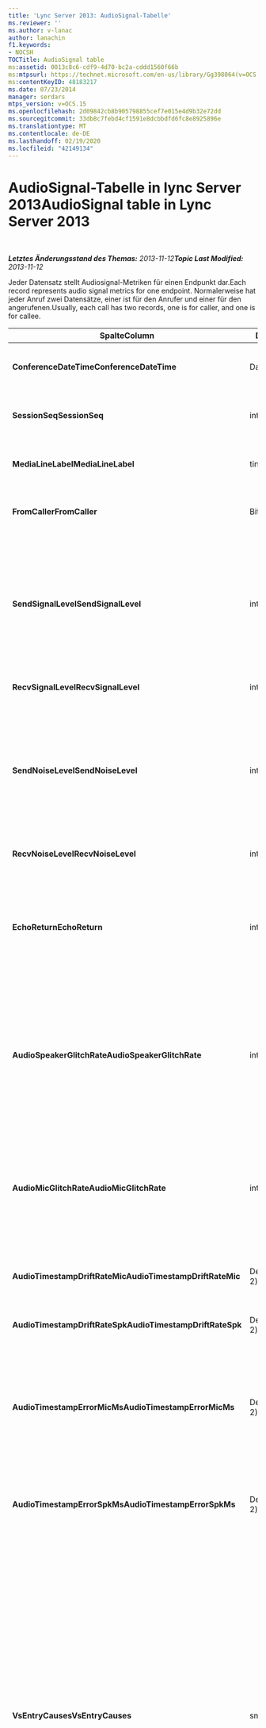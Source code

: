 ```yaml
---
title: 'Lync Server 2013: AudioSignal-Tabelle'
ms.reviewer: ''
ms.author: v-lanac
author: lanachin
f1.keywords:
- NOCSH
TOCTitle: AudioSignal table
ms:assetid: 0013c8c6-cdf9-4d70-bc2a-cddd1560f66b
ms:mtpsurl: https://technet.microsoft.com/en-us/library/Gg398064(v=OCS.15)
ms:contentKeyID: 48183217
ms.date: 07/23/2014
manager: serdars
mtps_version: v=OCS.15
ms.openlocfilehash: 2d09842cb8b905798855cef7e015e4d9b32e72dd
ms.sourcegitcommit: 33db8c7febd4cf1591e8dcbbdfd6fc8e8925896e
ms.translationtype: MT
ms.contentlocale: de-DE
ms.lasthandoff: 02/19/2020
ms.locfileid: "42149134"
---
```

<div data-xmlns="http://www.w3.org/1999/xhtml">

<div class="topic" data-xmlns="http://www.w3.org/1999/xhtml" data-msxsl="urn:schemas-microsoft-com:xslt" data-cs="http://msdn.microsoft.com/">

<div data-asp="https://msdn2.microsoft.com/asp">

# <a name="audiosignal-table-in-lync-server-2013"></a><span data-ttu-id="55ba6-102">AudioSignal-Tabelle in lync Server 2013</span><span class="sxs-lookup"><span data-stu-id="55ba6-102">AudioSignal table in Lync Server 2013</span></span>

</div>

<div id="mainSection">

<div id="mainBody">

<span> </span>

<span data-ttu-id="55ba6-103">_**Letztes Änderungsstand des Themas:** 2013-11-12_</span><span class="sxs-lookup"><span data-stu-id="55ba6-103">_**Topic Last Modified:** 2013-11-12_</span></span>

<span data-ttu-id="55ba6-104">Jeder Datensatz stellt Audiosignal-Metriken für einen Endpunkt dar.</span><span class="sxs-lookup"><span data-stu-id="55ba6-104">Each record represents audio signal metrics for one endpoint.</span></span> <span data-ttu-id="55ba6-105">Normalerweise hat jeder Anruf zwei Datensätze, einer ist für den Anrufer und einer für den angerufenen.</span><span class="sxs-lookup"><span data-stu-id="55ba6-105">Usually, each call has two records, one is for caller, and one is for callee.</span></span>


<table>
<colgroup>
<col style="width: 25%" />
<col style="width: 25%" />
<col style="width: 25%" />
<col style="width: 25%" />
</colgroup>
<thead>
<tr class="header">
<th><span data-ttu-id="55ba6-106"><strong>Spalte</strong></span><span class="sxs-lookup"><span data-stu-id="55ba6-106"><strong>Column</strong></span></span></th>
<th><span data-ttu-id="55ba6-107"><strong>Datentyp</strong></span><span class="sxs-lookup"><span data-stu-id="55ba6-107"><strong>Data Type</strong></span></span></th>
<th><span data-ttu-id="55ba6-108"><strong>Schlüssel/Index</strong></span><span class="sxs-lookup"><span data-stu-id="55ba6-108"><strong>Key/Index</strong></span></span></th>
<th><span data-ttu-id="55ba6-109"><strong>Details</strong></span><span class="sxs-lookup"><span data-stu-id="55ba6-109"><strong>Details</strong></span></span></th>
</tr>
</thead>
<tbody>
<tr class="odd">
<td><p><span data-ttu-id="55ba6-110"><strong>ConferenceDateTime</strong></span><span class="sxs-lookup"><span data-stu-id="55ba6-110"><strong>ConferenceDateTime</strong></span></span></p></td>
<td><p><span data-ttu-id="55ba6-111">Datum/Uhrzeit</span><span class="sxs-lookup"><span data-stu-id="55ba6-111">datetime</span></span></p></td>
<td><p><span data-ttu-id="55ba6-112">Primary</span><span class="sxs-lookup"><span data-stu-id="55ba6-112">Primary</span></span></p></td>
<td><p><span data-ttu-id="55ba6-113"><a href="lync-server-2013-medialine-table.md">In lync Server 2013 auf die Medientabelle</a>verwiesen.</span><span class="sxs-lookup"><span data-stu-id="55ba6-113">Referenced from the <a href="lync-server-2013-medialine-table.md">MediaLine table in Lync Server 2013</a>.</span></span></p></td>
</tr>
<tr class="even">
<td><p><span data-ttu-id="55ba6-114"><strong>SessionSeq</strong></span><span class="sxs-lookup"><span data-stu-id="55ba6-114"><strong>SessionSeq</strong></span></span></p></td>
<td><p><span data-ttu-id="55ba6-115">int</span><span class="sxs-lookup"><span data-stu-id="55ba6-115">int</span></span></p></td>
<td><p><span data-ttu-id="55ba6-116">Primary</span><span class="sxs-lookup"><span data-stu-id="55ba6-116">Primary</span></span></p></td>
<td><p><span data-ttu-id="55ba6-117"><a href="lync-server-2013-medialine-table.md">In lync Server 2013 auf die Medientabelle</a>verwiesen.</span><span class="sxs-lookup"><span data-stu-id="55ba6-117">Referenced from the <a href="lync-server-2013-medialine-table.md">MediaLine table in Lync Server 2013</a>.</span></span></p></td>
</tr>
<tr class="odd">
<td><p><span data-ttu-id="55ba6-118"><strong>MediaLineLabel</strong></span><span class="sxs-lookup"><span data-stu-id="55ba6-118"><strong>MediaLineLabel</strong></span></span></p></td>
<td><p><span data-ttu-id="55ba6-119">tinyint</span><span class="sxs-lookup"><span data-stu-id="55ba6-119">tinyint</span></span></p></td>
<td><p><span data-ttu-id="55ba6-120">Primary</span><span class="sxs-lookup"><span data-stu-id="55ba6-120">Primary</span></span></p></td>
<td><p><span data-ttu-id="55ba6-121"><a href="lync-server-2013-medialine-table.md">In lync Server 2013 auf die Medientabelle</a>verwiesen.</span><span class="sxs-lookup"><span data-stu-id="55ba6-121">Referenced from the <a href="lync-server-2013-medialine-table.md">MediaLine table in Lync Server 2013</a>.</span></span></p></td>
</tr>
<tr class="even">
<td><p><span data-ttu-id="55ba6-122"><strong>FromCaller</strong></span><span class="sxs-lookup"><span data-stu-id="55ba6-122"><strong>FromCaller</strong></span></span></p></td>
<td><p><span data-ttu-id="55ba6-123">Bit</span><span class="sxs-lookup"><span data-stu-id="55ba6-123">bit</span></span></p></td>
<td><p><span data-ttu-id="55ba6-124">Primary</span><span class="sxs-lookup"><span data-stu-id="55ba6-124">Primary</span></span></p></td>
<td><p><span data-ttu-id="55ba6-125">0: Daten des angerufenen</span><span class="sxs-lookup"><span data-stu-id="55ba6-125">0: Callee’s data</span></span></p>
<p><span data-ttu-id="55ba6-126">1: Daten des Anrufers</span><span class="sxs-lookup"><span data-stu-id="55ba6-126">1: Caller’s data</span></span></p></td>
</tr>
<tr class="odd">
<td><p><span data-ttu-id="55ba6-127"><strong>SendSignalLevel</strong></span><span class="sxs-lookup"><span data-stu-id="55ba6-127"><strong>SendSignalLevel</strong></span></span></p></td>
<td><p><span data-ttu-id="55ba6-128">int</span><span class="sxs-lookup"><span data-stu-id="55ba6-128">int</span></span></p></td>
<td><p> </p></td>
<td><p><span data-ttu-id="55ba6-129">Stellt den Audio-Signalpegel nach dem analogen Gain-Regler dar.</span><span class="sxs-lookup"><span data-stu-id="55ba6-129">Represents the Post-Analog Gain Control audio signal level.</span></span> <span data-ttu-id="55ba6-130">Die Einheit für diese Metrik ist dBmo.</span><span class="sxs-lookup"><span data-stu-id="55ba6-130">The unit for this metric is dBmo.</span></span> <span data-ttu-id="55ba6-131">Zum Erzielen einer akzeptablen Qualität sind mindestens 30 dBmo erforderlich.</span><span class="sxs-lookup"><span data-stu-id="55ba6-131">For acceptable quality, it should be at least 30 dBmo.</span></span> <span data-ttu-id="55ba6-132">Diese Metrik wird nicht vom A/V-Konferenzserver oder von IP-Telefonen berichtet.</span><span class="sxs-lookup"><span data-stu-id="55ba6-132">This metric is not reported by the A/V Conferencing Server or IP phones.</span></span></p></td>
</tr>
<tr class="even">
<td><p><span data-ttu-id="55ba6-133"><strong>RecvSignalLevel</strong></span><span class="sxs-lookup"><span data-stu-id="55ba6-133"><strong>RecvSignalLevel</strong></span></span></p></td>
<td><p><span data-ttu-id="55ba6-134">int</span><span class="sxs-lookup"><span data-stu-id="55ba6-134">int</span></span></p></td>
<td><p> </p></td>
<td><p><span data-ttu-id="55ba6-135">Siehe SendSignalLevel.</span><span class="sxs-lookup"><span data-stu-id="55ba6-135">See SendSignalLevel.</span></span></p></td>
</tr>
<tr class="odd">
<td><p><span data-ttu-id="55ba6-136"><strong>SendNoiseLevel</strong></span><span class="sxs-lookup"><span data-stu-id="55ba6-136"><strong>SendNoiseLevel</strong></span></span></p></td>
<td><p><span data-ttu-id="55ba6-137">int</span><span class="sxs-lookup"><span data-stu-id="55ba6-137">int</span></span></p></td>
<td><p> </p></td>
<td><p><span data-ttu-id="55ba6-138">Stellt den audiorausch Pegel nach dem analogen Gain-Regler dar.</span><span class="sxs-lookup"><span data-stu-id="55ba6-138">Represents the Post-Analog Gain Control audio noise level.</span></span> <span data-ttu-id="55ba6-139">Die Einheit für diese Metrik ist dBmo.</span><span class="sxs-lookup"><span data-stu-id="55ba6-139">The unit for this metric is dBmo.</span></span> <span data-ttu-id="55ba6-140">Zum Erzielen einer akzeptablen Qualität muss der Wert unter 35 dBmo liegen.</span><span class="sxs-lookup"><span data-stu-id="55ba6-140">For acceptable quality, it should be less than 35 dBmo.</span></span> <span data-ttu-id="55ba6-141">Diese Metrik wird nicht vom A/V-Konferenzserver oder IP-Telefonen berichtet.</span><span class="sxs-lookup"><span data-stu-id="55ba6-141">This metric is not reported by the A/V Conferencing Server or IP phones.</span></span></p></td>
</tr>
<tr class="even">
<td><p><span data-ttu-id="55ba6-142"><strong>RecvNoiseLevel</strong></span><span class="sxs-lookup"><span data-stu-id="55ba6-142"><strong>RecvNoiseLevel</strong></span></span></p></td>
<td><p><span data-ttu-id="55ba6-143">int</span><span class="sxs-lookup"><span data-stu-id="55ba6-143">int</span></span></p></td>
<td><p> </p></td>
<td><p><span data-ttu-id="55ba6-144">Siehe SendNoiseLevel.</span><span class="sxs-lookup"><span data-stu-id="55ba6-144">See SendNoiseLevel.</span></span></p></td>
</tr>
<tr class="odd">
<td><p><span data-ttu-id="55ba6-145"><strong>EchoReturn</strong></span><span class="sxs-lookup"><span data-stu-id="55ba6-145"><strong>EchoReturn</strong></span></span></p></td>
<td><p><span data-ttu-id="55ba6-146">int</span><span class="sxs-lookup"><span data-stu-id="55ba6-146">int</span></span></p></td>
<td><p> </p></td>
<td><p><span data-ttu-id="55ba6-147">Metrik zur Verbesserung der Echo-Rückgabe Verlust.</span><span class="sxs-lookup"><span data-stu-id="55ba6-147">Echo Return Loss Enhancement metric.</span></span> <span data-ttu-id="55ba6-148">Die Einheit für diese Metrik ist dB.</span><span class="sxs-lookup"><span data-stu-id="55ba6-148">The unit for this metric is dB.</span></span> <span data-ttu-id="55ba6-149">Niedrigere Werte bedeuten weniger Echo.</span><span class="sxs-lookup"><span data-stu-id="55ba6-149">Lower values represent less echo.</span></span> <span data-ttu-id="55ba6-150">Diese Metrik wird nicht vom A/V-Konferenzserver oder von IP-Telefonen berichtet.</span><span class="sxs-lookup"><span data-stu-id="55ba6-150">This metric is not reported by the A/V Conferencing Server or IP phones.</span></span></p></td>
</tr>
<tr class="even">
<td><p><span data-ttu-id="55ba6-151"><strong>AudioSpeakerGlitchRate</strong></span><span class="sxs-lookup"><span data-stu-id="55ba6-151"><strong>AudioSpeakerGlitchRate</strong></span></span></p></td>
<td><p><span data-ttu-id="55ba6-152">int</span><span class="sxs-lookup"><span data-stu-id="55ba6-152">int</span></span></p></td>
<td><p> </p></td>
<td><p><span data-ttu-id="55ba6-153">Durchschnittliche Störschübe pro fünf Minuten für das Lautsprecher Rendering.</span><span class="sxs-lookup"><span data-stu-id="55ba6-153">Average glitches per five minutes for the loudspeaker rendering.</span></span> <span data-ttu-id="55ba6-154">Um eine gute Qualität zu erzielen, sollte höchstens eine Verzögerung pro fünf Minuten auftreten.</span><span class="sxs-lookup"><span data-stu-id="55ba6-154">For good quality, this should be less than one per five minutes.</span></span> <span data-ttu-id="55ba6-155">Wird nicht von A/V-Konferenzservern, Vermittlungsservern oder IP-Telefonen berichtet.</span><span class="sxs-lookup"><span data-stu-id="55ba6-155">Not reported by A/V Conferencing Servers, Mediation Servers, or IP phones.</span></span></p></td>
</tr>
<tr class="odd">
<td><p><span data-ttu-id="55ba6-156"><strong>AudioMicGlitchRate</strong></span><span class="sxs-lookup"><span data-stu-id="55ba6-156"><strong>AudioMicGlitchRate</strong></span></span></p></td>
<td><p><span data-ttu-id="55ba6-157">int</span><span class="sxs-lookup"><span data-stu-id="55ba6-157">int</span></span></p></td>
<td><p> </p></td>
<td><p><span data-ttu-id="55ba6-158">Durchschnittliche Störschübe pro fünf Minuten für die Mikrofon Erfassung.</span><span class="sxs-lookup"><span data-stu-id="55ba6-158">Average glitches per five minutes for the microphone capture.</span></span> <span data-ttu-id="55ba6-159">Um eine gute Qualität zu erzielen, sollte höchstens eine Verzögerung pro fünf Minuten auftreten.</span><span class="sxs-lookup"><span data-stu-id="55ba6-159">For good quality this should be less than one per five minutes.</span></span> <span data-ttu-id="55ba6-160">Wird nicht von A/V-Konferenzservern, Vermittlungsservern oder IP-Telefonen berichtet.</span><span class="sxs-lookup"><span data-stu-id="55ba6-160">Not reported by A/V Conferencing Servers, Mediation Servers, or IP phones.</span></span></p></td>
</tr>
<tr class="even">
<td><p><span data-ttu-id="55ba6-161"><strong>AudioTimestampDriftRateMic</strong></span><span class="sxs-lookup"><span data-stu-id="55ba6-161"><strong>AudioTimestampDriftRateMic</strong></span></span></p></td>
<td><p><span data-ttu-id="55ba6-162">Decimal (9, 2)</span><span class="sxs-lookup"><span data-stu-id="55ba6-162">decimal(9,2)</span></span></p></td>
<td><p> </p></td>
<td><p><span data-ttu-id="55ba6-163">Clock Drift Rate des Mikrofon Geräts relativ zur CPU-Uhr.</span><span class="sxs-lookup"><span data-stu-id="55ba6-163">Microphone device clock drift rate, relative to CPU clock.</span></span></p></td>
</tr>
<tr class="odd">
<td><p><span data-ttu-id="55ba6-164"><strong>AudioTimestampDriftRateSpk</strong></span><span class="sxs-lookup"><span data-stu-id="55ba6-164"><strong>AudioTimestampDriftRateSpk</strong></span></span></p></td>
<td><p><span data-ttu-id="55ba6-165">Decimal (9, 2)</span><span class="sxs-lookup"><span data-stu-id="55ba6-165">decimal(9,2)</span></span></p></td>
<td><p> </p></td>
<td><p><span data-ttu-id="55ba6-166">Clock Drift Rate des Lautsprecher Geräts relativ zur CPU-Uhr.</span><span class="sxs-lookup"><span data-stu-id="55ba6-166">Speaker device clock drift rate, relative to CPU clock.</span></span></p></td>
</tr>
<tr class="even">
<td><p><span data-ttu-id="55ba6-167"><strong>AudioTimestampErrorMicMs</strong></span><span class="sxs-lookup"><span data-stu-id="55ba6-167"><strong>AudioTimestampErrorMicMs</strong></span></span></p></td>
<td><p><span data-ttu-id="55ba6-168">Decimal (9, 2)</span><span class="sxs-lookup"><span data-stu-id="55ba6-168">decimal(9,2)</span></span></p></td>
<td><p> </p></td>
<td><p><span data-ttu-id="55ba6-169">Clock Drift Rate des Lautsprecher Geräts relativ zur CPU-Uhr.</span><span class="sxs-lookup"><span data-stu-id="55ba6-169">Speaker device clock drift rate, relative to CPU clock.</span></span></p>
<p><span data-ttu-id="55ba6-170">Durchschnittlicher Zeitstempelfehler des Mikrofonaufnahme-Datenstroms in Millisekunden, in den letzten 20 Sekunden des Anrufs.</span><span class="sxs-lookup"><span data-stu-id="55ba6-170">Average microphone capture stream time stamp error, in milliseconds, in the last 20 seconds of the call.</span></span></p></td>
</tr>
<tr class="odd">
<td><p><span data-ttu-id="55ba6-171"><strong>AudioTimestampErrorSpkMs</strong></span><span class="sxs-lookup"><span data-stu-id="55ba6-171"><strong>AudioTimestampErrorSpkMs</strong></span></span></p></td>
<td><p><span data-ttu-id="55ba6-172">Decimal (9, 2)</span><span class="sxs-lookup"><span data-stu-id="55ba6-172">decimal(9,2)</span></span></p></td>
<td><p> </p></td>
<td><p><span data-ttu-id="55ba6-173">Durchschnittlicher Zeitstempel Fehler des Lautsprecher Rendering-Streams in Millisekunden in den letzten 20 Sekunden des Anrufs.</span><span class="sxs-lookup"><span data-stu-id="55ba6-173">Average speaker render stream time stamp error, in milliseconds, in the last 20 seconds of the call.</span></span></p></td>
</tr>
<tr class="even">
<td><p><span data-ttu-id="55ba6-174"><strong>VsEntryCauses</strong></span><span class="sxs-lookup"><span data-stu-id="55ba6-174"><strong>VsEntryCauses</strong></span></span></p></td>
<td><p><span data-ttu-id="55ba6-175">smallint</span><span class="sxs-lookup"><span data-stu-id="55ba6-175">smallint</span></span></p></td>
<td><p> </p></td>
<td><p><span data-ttu-id="55ba6-176">Bei der Sprachumschaltung handelt es sich um einen Halbduplexmodus mit der Fähigkeit, Unterbrechungen zu reduzieren.</span><span class="sxs-lookup"><span data-stu-id="55ba6-176">Voice switch is a half-duplex mode with reduced interruption ability.</span></span> <span data-ttu-id="55ba6-177">Ursachen des Sprachumschalter Eintrags:</span><span class="sxs-lookup"><span data-stu-id="55ba6-177">Causes of voice switch entry:</span></span></p>
<p><span data-ttu-id="55ba6-178">ENTER_VS_BADTS 0x01</span><span class="sxs-lookup"><span data-stu-id="55ba6-178">ENTER_VS_BADTS 0x01</span></span></p>
<p><span data-ttu-id="55ba6-179">ENTER_VS_ECHO 0x02</span><span class="sxs-lookup"><span data-stu-id="55ba6-179">ENTER_VS_ECHO 0x02</span></span></p>
<p><span data-ttu-id="55ba6-180">ENTER_VS_FORCEORCONVERGENCE 0x04</span><span class="sxs-lookup"><span data-stu-id="55ba6-180">ENTER_VS_FORCEORCONVERGENCE 0x04</span></span></p>
<p><span data-ttu-id="55ba6-181">ENTER_VS_DNLP 0x08</span><span class="sxs-lookup"><span data-stu-id="55ba6-181">ENTER_VS_DNLP 0x08</span></span></p>
<p><span data-ttu-id="55ba6-182">Die Ursache kann eine Kombination dieser einzelnen Ursachen sein.</span><span class="sxs-lookup"><span data-stu-id="55ba6-182">The cause can be a combination of those individual causes.</span></span> <span data-ttu-id="55ba6-183">ENTER_VS_FORCEORCONVERGENCE kann nur für Testzwecke von RegKey aktiviert werden.</span><span class="sxs-lookup"><span data-stu-id="55ba6-183">ENTER_VS_FORCEORCONVERGENCE can only be enabled by regkey for test purpose.</span></span></p>
<p><span data-ttu-id="55ba6-184">Der Datentyp für diese Spalte wurde in Microsoft lync Server 2013 geändert.</span><span class="sxs-lookup"><span data-stu-id="55ba6-184">The data type for this column was changed in Microsoft Lync Server 2013.</span></span></p></td>
</tr>
<tr class="odd">
<td><p><span data-ttu-id="55ba6-185"><strong>EchoEventCauses</strong></span><span class="sxs-lookup"><span data-stu-id="55ba6-185"><strong>EchoEventCauses</strong></span></span></p></td>
<td><p><span data-ttu-id="55ba6-186">tinyint</span><span class="sxs-lookup"><span data-stu-id="55ba6-186">tinyint</span></span></p></td>
<td><p> </p></td>
<td><p><span data-ttu-id="55ba6-187">Ursachen für ein Echo-Ereignis:</span><span class="sxs-lookup"><span data-stu-id="55ba6-187">Causes of an echo event:</span></span></p>
<p><span data-ttu-id="55ba6-188">ECHO_EVENT_BAD_TIMESTAMP 0x01</span><span class="sxs-lookup"><span data-stu-id="55ba6-188">ECHO_EVENT_BAD_TIMESTAMP 0x01</span></span></p>
<p><span data-ttu-id="55ba6-189">ECHO_EVENT_POSTAEC_ECHO 0x02</span><span class="sxs-lookup"><span data-stu-id="55ba6-189">ECHO_EVENT_POSTAEC_ECHO 0x02</span></span></p>
<p><span data-ttu-id="55ba6-190">ECHO_EVENT_ANLP 0x04</span><span class="sxs-lookup"><span data-stu-id="55ba6-190">ECHO_EVENT_ANLP 0x04</span></span></p>
<p><span data-ttu-id="55ba6-191">ECHO_EVENT_DNLP 0x08</span><span class="sxs-lookup"><span data-stu-id="55ba6-191">ECHO_EVENT_DNLP 0x08</span></span></p>
<p><span data-ttu-id="55ba6-192">ECHO_EVENT_MIC_CLIPPING 0x10</span><span class="sxs-lookup"><span data-stu-id="55ba6-192">ECHO_EVENT_MIC_CLIPPING 0x10</span></span></p>
<p><span data-ttu-id="55ba6-193">ECHO_EVENT_BAD_STATE 0x20</span><span class="sxs-lookup"><span data-stu-id="55ba6-193">ECHO_EVENT_BAD_STATE 0x20</span></span></p>
<p><span data-ttu-id="55ba6-194">Die Ursache kann eine Kombination dieser einzelnen Ursachen sein.</span><span class="sxs-lookup"><span data-stu-id="55ba6-194">The cause can be a combination of those individual causes.</span></span></p></td>
</tr>
<tr class="even">
<td><p><span data-ttu-id="55ba6-195"><strong>EchoPercentMicIn</strong></span><span class="sxs-lookup"><span data-stu-id="55ba6-195"><strong>EchoPercentMicIn</strong></span></span></p></td>
<td><p><span data-ttu-id="55ba6-196">Decimal (5, 2)</span><span class="sxs-lookup"><span data-stu-id="55ba6-196">decimal(5,2)</span></span></p></td>
<td><p> </p></td>
<td><p><span data-ttu-id="55ba6-197">Prozentsatz der Zeit, als Echo im Mikrofon Erfassungsdaten Strom erkannt wurde.</span><span class="sxs-lookup"><span data-stu-id="55ba6-197">Percentage of time when echo was detected in the microphone capture stream.</span></span> <span data-ttu-id="55ba6-198">Normalerweise sind die Werte für Headsets oder Mobiltelefone niedrig und für Lautsprecher Telefone oder eigenständige Lautsprecher höher.</span><span class="sxs-lookup"><span data-stu-id="55ba6-198">Typically, values are low for headsets or handsets, and higher for speaker phones or stand-alone speakers.</span></span> <span data-ttu-id="55ba6-199">Bei Geräten, die die akustische Echounterdrückung auf dem Mainboard unterstützen, deuten hohe Werte auf Echo Lecks hin.</span><span class="sxs-lookup"><span data-stu-id="55ba6-199">For devices that support on-board acoustic echo cancellation, high values indicate echo leak.</span></span> <span data-ttu-id="55ba6-200">Für andere Geräte sollte diese Metrik nicht verwendet werden, um die Gerätequalität auszuwerten.</span><span class="sxs-lookup"><span data-stu-id="55ba6-200">For other devices, this metric should not be used to evaluate device quality.</span></span></p></td>
</tr>
<tr class="odd">
<td><p><span data-ttu-id="55ba6-201"><strong>EchoPercentSend</strong></span><span class="sxs-lookup"><span data-stu-id="55ba6-201"><strong>EchoPercentSend</strong></span></span></p></td>
<td><p><span data-ttu-id="55ba6-202">Decimal (5, 2)</span><span class="sxs-lookup"><span data-stu-id="55ba6-202">decimal(5,2)</span></span></p></td>
<td></td>
<td><p><span data-ttu-id="55ba6-203">Prozentsatz der Zeit, in der ECHO im gesendeten Stream erkannt wird.</span><span class="sxs-lookup"><span data-stu-id="55ba6-203">Percentage of time when echo is detected in sent stream.</span></span> <span data-ttu-id="55ba6-204">Ein hoher Echoprozentsatz in gesendeten Datenströmen deutet auf eine Beeinträchtigung durch Echo hin.</span><span class="sxs-lookup"><span data-stu-id="55ba6-204">High echo percentage in send streams an indication of echo leak.</span></span></p></td>
</tr>
<tr class="even">
<td><p><span data-ttu-id="55ba6-205"><strong>RxAGCSignalLevel</strong></span><span class="sxs-lookup"><span data-stu-id="55ba6-205"><strong>RxAGCSignalLevel</strong></span></span></p></td>
<td><p><span data-ttu-id="55ba6-206">int</span><span class="sxs-lookup"><span data-stu-id="55ba6-206">int</span></span></p></td>
<td><p> </p></td>
<td><p><span data-ttu-id="55ba6-207">Empfangene Signalpegel auf dem Vermittlungsserver vom Gateway; Dies gilt nur für die Vermittlungsserver.</span><span class="sxs-lookup"><span data-stu-id="55ba6-207">Received signal level on the Mediation Server from the Gateway; this applies only to the Mediation Server.</span></span> <span data-ttu-id="55ba6-208">Die Einheit dieser Metrik ist dBoV.</span><span class="sxs-lookup"><span data-stu-id="55ba6-208">The unit of this metric is dBoV.</span></span> <span data-ttu-id="55ba6-209">Zum Erzielen einer guten Qualität sollte der akzeptable Bereich zwischen [-30 und -18] dBoV liegen.</span><span class="sxs-lookup"><span data-stu-id="55ba6-209">For good quality, the acceptable range should be [-30 to -18] dBoV.</span></span></p></td>
</tr>
<tr class="odd">
<td><p><span data-ttu-id="55ba6-210"><strong>RxAGCNoiseLevel</strong></span><span class="sxs-lookup"><span data-stu-id="55ba6-210"><strong>RxAGCNoiseLevel</strong></span></span></p></td>
<td><p><span data-ttu-id="55ba6-211">int</span><span class="sxs-lookup"><span data-stu-id="55ba6-211">int</span></span></p></td>
<td><p> </p></td>
<td><p><span data-ttu-id="55ba6-212">Empfangene Signalpegel auf dem Vermittlungsserver vom Gateway.</span><span class="sxs-lookup"><span data-stu-id="55ba6-212">Received signal level on the Mediation Server from the Gateway.</span></span> <span data-ttu-id="55ba6-213">Dies betrifft nur den Vermittlungsserver.</span><span class="sxs-lookup"><span data-stu-id="55ba6-213">This applies only to the Mediation Server.</span></span> <span data-ttu-id="55ba6-214">Die Einheit dieser Metrik ist dBoV.</span><span class="sxs-lookup"><span data-stu-id="55ba6-214">The unit of this metric is dBoV.</span></span> <span data-ttu-id="55ba6-215">Zum Erzielen einer guten Qualität sollte der akzeptable Bereich unter -50 dBoV liegen.</span><span class="sxs-lookup"><span data-stu-id="55ba6-215">For good quality, the acceptable range should be less than -50 dBoV.</span></span></p></td>
</tr>
<tr class="even">
<td><p><span data-ttu-id="55ba6-216"><strong>RxAvgAGCGain</strong></span><span class="sxs-lookup"><span data-stu-id="55ba6-216"><strong>RxAvgAGCGain</strong></span></span></p></td>
<td><p><span data-ttu-id="55ba6-217">int</span><span class="sxs-lookup"><span data-stu-id="55ba6-217">int</span></span></p></td>
<td><p> </p></td>
<td><p><span data-ttu-id="55ba6-218">Automatische Gain-Steuerung (AGC) auf der Vermittlungsserver Seite.</span><span class="sxs-lookup"><span data-stu-id="55ba6-218">Automatic gain control (AGC) on the Mediation Server side.</span></span></p></td>
</tr>
<tr class="odd">
<td><p><span data-ttu-id="55ba6-219"><strong>InitialSignalLevelRMS</strong></span><span class="sxs-lookup"><span data-stu-id="55ba6-219"><strong>InitialSignalLevelRMS</strong></span></span></p></td>
<td><p><span data-ttu-id="55ba6-220">Gleitkommazahl</span><span class="sxs-lookup"><span data-stu-id="55ba6-220">float</span></span></p></td>
<td><p> </p></td>
<td><p><span data-ttu-id="55ba6-221">Das Hauptmittel Quadrat (RMS) des eingehenden Signals von bis zu den ersten 30 Sekunden des Anrufs.</span><span class="sxs-lookup"><span data-stu-id="55ba6-221">The root mean square (RMS) of the incoming signal of up to the first 30 seconds of the call.</span></span></p></td>
</tr>
<tr class="even">
<td><p><span data-ttu-id="55ba6-222"><strong>RecvSignalLevelCh1</strong></span><span class="sxs-lookup"><span data-stu-id="55ba6-222"><strong>RecvSignalLevelCh1</strong></span></span></p></td>
<td><p><span data-ttu-id="55ba6-223">int</span><span class="sxs-lookup"><span data-stu-id="55ba6-223">int</span></span></p></td>
<td></td>
<td><p><span data-ttu-id="55ba6-224">Signal Pegel, wie er auf Kanal 1 empfangen wurde.</span><span class="sxs-lookup"><span data-stu-id="55ba6-224">Signal level as received on channel 1.</span></span></p>
<p><span data-ttu-id="55ba6-225">Diese Spalte wurde in Microsoft lync Server 2013 eingeführt.</span><span class="sxs-lookup"><span data-stu-id="55ba6-225">This column was introduced in Microsoft Lync Server 2013.</span></span></p></td>
</tr>
<tr class="odd">
<td><p><span data-ttu-id="55ba6-226"><strong>RecvSignalLevelCh2</strong></span><span class="sxs-lookup"><span data-stu-id="55ba6-226"><strong>RecvSignalLevelCh2</strong></span></span></p></td>
<td><p><span data-ttu-id="55ba6-227">int</span><span class="sxs-lookup"><span data-stu-id="55ba6-227">int</span></span></p></td>
<td></td>
<td><p><span data-ttu-id="55ba6-228">Signal Pegel, wie er auf Kanal 2 empfangen wurde.</span><span class="sxs-lookup"><span data-stu-id="55ba6-228">Signal level as received on channel 2.</span></span></p>
<p><span data-ttu-id="55ba6-229">Diese Spalte wurde in Microsoft lync Server 2013 eingeführt.</span><span class="sxs-lookup"><span data-stu-id="55ba6-229">This column was introduced in Microsoft Lync Server 2013.</span></span></p></td>
</tr>
<tr class="even">
<td><p><span data-ttu-id="55ba6-230"><strong>RecvNoiseLevelCh1</strong></span><span class="sxs-lookup"><span data-stu-id="55ba6-230"><strong>RecvNoiseLevelCh1</strong></span></span></p></td>
<td><p><span data-ttu-id="55ba6-231">int</span><span class="sxs-lookup"><span data-stu-id="55ba6-231">int</span></span></p></td>
<td></td>
<td><p><span data-ttu-id="55ba6-232">Auf Kanal 1 empfangenes Rauschniveau.</span><span class="sxs-lookup"><span data-stu-id="55ba6-232">Noise level as received on channel 1.</span></span></p>
<p><span data-ttu-id="55ba6-233">Diese Spalte wurde in Microsoft lync Server 2013 eingeführt.</span><span class="sxs-lookup"><span data-stu-id="55ba6-233">This column was introduced in Microsoft Lync Server 2013.</span></span></p></td>
</tr>
<tr class="odd">
<td><p><span data-ttu-id="55ba6-234"><strong>RecvNoiseLevelCh2</strong></span><span class="sxs-lookup"><span data-stu-id="55ba6-234"><strong>RecvNoiseLevelCh2</strong></span></span></p></td>
<td><p><span data-ttu-id="55ba6-235">int</span><span class="sxs-lookup"><span data-stu-id="55ba6-235">int</span></span></p></td>
<td></td>
<td><p><span data-ttu-id="55ba6-236">Auf Kanal 2 empfangenes Rauschniveau.</span><span class="sxs-lookup"><span data-stu-id="55ba6-236">Noise level as received on channel 2.</span></span></p>
<p><span data-ttu-id="55ba6-237">Diese Spalte wurde in Microsoft lync Server 2013 eingeführt.</span><span class="sxs-lookup"><span data-stu-id="55ba6-237">This column was introduced in Microsoft Lync Server 2013.</span></span></p></td>
</tr>
<tr class="even">
<td><p><span data-ttu-id="55ba6-238"><strong>SendSignalLevelCh1</strong></span><span class="sxs-lookup"><span data-stu-id="55ba6-238"><strong>SendSignalLevelCh1</strong></span></span></p></td>
<td><p><span data-ttu-id="55ba6-239">int</span><span class="sxs-lookup"><span data-stu-id="55ba6-239">int</span></span></p></td>
<td></td>
<td><p><span data-ttu-id="55ba6-240">Signal Pegel, der auf Kanal 1 gesendet wurde.</span><span class="sxs-lookup"><span data-stu-id="55ba6-240">Signal level as sent on channel 1.</span></span></p>
<p><span data-ttu-id="55ba6-241">Diese Spalte wurde in Microsoft lync Server 2013 eingeführt.</span><span class="sxs-lookup"><span data-stu-id="55ba6-241">This column was introduced in Microsoft Lync Server 2013.</span></span></p></td>
</tr>
<tr class="odd">
<td><p><span data-ttu-id="55ba6-242"><strong>SendSignalLevelCh2</strong></span><span class="sxs-lookup"><span data-stu-id="55ba6-242"><strong>SendSignalLevelCh2</strong></span></span></p></td>
<td><p><span data-ttu-id="55ba6-243">int</span><span class="sxs-lookup"><span data-stu-id="55ba6-243">int</span></span></p></td>
<td></td>
<td><p><span data-ttu-id="55ba6-244">Signal Pegel, der auf Kanal 2 gesendet wurde.</span><span class="sxs-lookup"><span data-stu-id="55ba6-244">Signal level as sent on channel 2.</span></span></p>
<p><span data-ttu-id="55ba6-245">Diese Spalte wurde in Microsoft lync Server 2013 eingeführt.</span><span class="sxs-lookup"><span data-stu-id="55ba6-245">This column was introduced in Microsoft Lync Server 2013.</span></span></p></td>
</tr>
<tr class="even">
<td><p><span data-ttu-id="55ba6-246"><strong>SendNoiseLevelCh1</strong></span><span class="sxs-lookup"><span data-stu-id="55ba6-246"><strong>SendNoiseLevelCh1</strong></span></span></p></td>
<td><p><span data-ttu-id="55ba6-247">int</span><span class="sxs-lookup"><span data-stu-id="55ba6-247">int</span></span></p></td>
<td></td>
<td><p><span data-ttu-id="55ba6-248">Auf Kanal 1 gesendeter Geräuschpegel.</span><span class="sxs-lookup"><span data-stu-id="55ba6-248">Noise level as sent on channel 1.</span></span></p>
<p><span data-ttu-id="55ba6-249">Diese Spalte wurde in Microsoft lync Server 2013 eingeführt.</span><span class="sxs-lookup"><span data-stu-id="55ba6-249">This column was introduced in Microsoft Lync Server 2013.</span></span></p></td>
</tr>
<tr class="odd">
<td><p><span data-ttu-id="55ba6-250"><strong>SendNoiseLevelCh2</strong></span><span class="sxs-lookup"><span data-stu-id="55ba6-250"><strong>SendNoiseLevelCh2</strong></span></span></p></td>
<td><p><span data-ttu-id="55ba6-251">int</span><span class="sxs-lookup"><span data-stu-id="55ba6-251">int</span></span></p></td>
<td></td>
<td><p><span data-ttu-id="55ba6-252">Auf Kanal 2 gesendeter Geräuschpegel.</span><span class="sxs-lookup"><span data-stu-id="55ba6-252">Noise level as sent on channel 2.</span></span></p>
<p><span data-ttu-id="55ba6-253">Diese Spalte wurde in Microsoft lync Server 2013 eingeführt.</span><span class="sxs-lookup"><span data-stu-id="55ba6-253">This column was introduced in Microsoft Lync Server 2013.</span></span></p></td>
</tr>
</tbody>
</table>


</div>

<span> </span>

</div>

</div>

</div>

